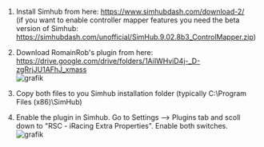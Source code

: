 1. Install Simhub from here: https://www.simhubdash.com/download-2/ <br>
  (if you want to enable controller mapper features you need the beta version of Simhub: <br>
  https://simhubdash.com/unofficial/SimHub.9.02.8b3_ControlMapper.zip)

2. Download RomainRob's plugin from here: https://drive.google.com/drive/folders/1AiIWHviD4j-_D-zgRrjJU1AFhJ_xmass <br>
![grafik](https://github.com/DonutzAndCoffee/Donutz-s-iRacing-Button-Dashboard/assets/62204936/1a906180-9130-4200-98c7-f4f3f20aef2a)

3. Copy both files to you Simhub installation folder (typically C:\Program Files (x86)\SimHub)

4. Enable the plugin in Simhub. Go to Settings --> Plugins tab and scoll down to "RSC - iRacing Extra Properties". Enable both switches. <br>
![grafik](https://github.com/DonutzAndCoffee/Donutz-s-iRacing-Button-Dashboard/assets/62204936/5f5fe857-5ce0-45aa-90c5-fe9a9f5c0ff9)
